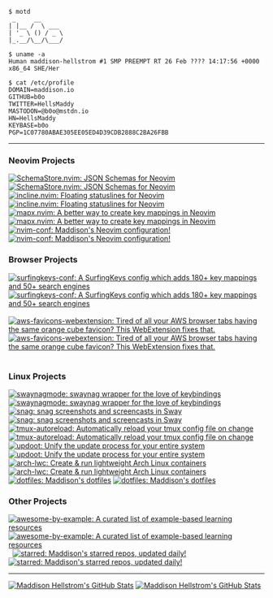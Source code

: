 ```
$ motd
 _     __
| |__ /  \ ___
| '_ \ () / _ \
|_.__/\__/\___/

$ uname -a
Human maddison-hellstrom #1 SMP PREEMPT RT 26 Feb ???? 14:17:56 +0000 x86_64 SHE/Her

$ cat /etc/profile
DOMAIN=maddison.io
GITHUB=b0o
TWITTER=HellsMaddy
MASTODON=@b0o@mstdn.io
HN=HellsMaddy
KEYBASE=b0o
PGP=1C07780ABAE305EE05ED4D39CDB2888C2BA26FBB
```

---

### Neovim Projects

<div float="left">
  <a href="https://github.com/b0o/SchemaStore.nvim#gh-dark-mode-only"><img src="https://github-readme-stats.vercel.app/api/pin/?username=b0o&repo=SchemaStore.nvim&show_owner=true&title_color=58a6ff&text_color=adbac7&bg_color=00000000&border_color=444c56&v=3#gh-dark-mode-only" alt="SchemaStore.nvim: JSON Schemas for Neovim"></a>
  <a href="https://github.com/b0o/SchemaStore.nvim#gh-light-mode-only"><img src="https://github-readme-stats.vercel.app/api/pin/?username=b0o&repo=SchemaStore.nvim&show_owner=true&v=3#gh-light-mode-only" alt="SchemaStore.nvim: JSON Schemas for Neovim"></a>
&nbsp;
  <a href="https://github.com/b0o/incline.nvim#gh-dark-mode-only"><img src="https://github-readme-stats.vercel.app/api/pin/?username=b0o&repo=incline.nvim&show_owner=true&title_color=58a6ff&text_color=adbac7&bg_color=00000000&border_color=444c56&v=3#gh-dark-mode-only" alt="incline.nvim: Floating statuslines for Neovim"></a>
  <a href="https://github.com/b0o/incline.nvim#gh-light-mode-only"><img src="https://github-readme-stats.vercel.app/api/pin/?username=b0o&repo=incline.nvim&show_owner=true&v=3#gh-light-mode-only" alt="incline.nvim: Floating statuslines for Neovim"></a>
&nbsp;
</div>
<div float="left">
  <a href="https://github.com/b0o/mapx.nvim#gh-dark-mode-only"><img src="https://github-readme-stats.vercel.app/api/pin/?username=b0o&repo=mapx.nvim&show_owner=true&title_color=58a6ff&text_color=adbac7&bg_color=00000000&border_color=444c56&v=3#gh-dark-mode-only" alt="mapx.nvim: A better way to create key mappings in Neovim"></a>
  <a href="https://github.com/b0o/mapx.nvim#gh-light-mode-only"><img src="https://github-readme-stats.vercel.app/api/pin/?username=b0o&repo=mapx.nvim&show_owner=true&v=3#gh-light-mode-only" alt="mapx.nvim: A better way to create key mappings in Neovim"></a>
&nbsp;
  <a href="https://github.com/b0o/nvim-conf#gh-dark-mode-only"><img src="https://github-readme-stats.vercel.app/api/pin/?username=b0o&repo=nvim-conf&show_owner=true&title_color=58a6ff&text_color=adbac7&bg_color=00000000&border_color=444c56&v=3#gh-dark-mode-only" alt="nvim-conf: Maddison's Neovim configuration!"></a>
  <a href="https://github.com/b0o/nvim-conf#gh-light-mode-only"><img src="https://github-readme-stats.vercel.app/api/pin/?username=b0o&repo=nvim-conf&show_owner=true&v=3#gh-light-mode-only" alt="nvim-conf: Maddison's Neovim configuration!"></a>
</div>

### Browser Projects

<div float="left">
  <a href="https://github.com/b0o/surfingkeys-conf#gh-dark-mode-only"><img src="https://github-readme-stats.vercel.app/api/pin/?username=b0o&repo=surfingkeys-conf&show_owner=true&title_color=58a6ff&text_color=adbac7&bg_color=00000000&border_color=444c56&v=3#gh-dark-mode-only" alt="surfingkeys-conf: A SurfingKeys config which adds 180+ key mappings and 50+ search engines"></a>
  <a href="https://github.com/b0o/surfingkeys-conf#gh-light-mode-only"><img src="https://github-readme-stats.vercel.app/api/pin/?username=b0o&repo=surfingkeys-conf&show_owner=true&v=3#gh-light-mode-only" alt="surfingkeys-conf: A SurfingKeys config which adds 180+ key mappings and 50+ search engines"></a>
&nbsp;
  <a href="https://github.com/b0o/aws-favicons-webextension#gh-dark-mode-only"><img src="https://github-readme-stats.vercel.app/api/pin/?username=b0o&repo=aws-favicons-webextension&show_owner=true&title_color=58a6ff&text_color=adbac7&bg_color=00000000&border_color=444c56&v=3#gh-dark-mode-only" alt="aws-favicons-webextension: Tired of all your AWS browser tabs having the same orange cube favicon? This WebExtension fixes that."></a>
  <a href="https://github.com/b0o/aws-favicons-webextension#gh-light-mode-only"><img src="https://github-readme-stats.vercel.app/api/pin/?username=b0o&repo=aws-favicons-webextension&show_owner=true&v=3#gh-light-mode-only" alt="aws-favicons-webextension: Tired of all your AWS browser tabs having the same orange cube favicon? This WebExtension fixes that."></a>
&nbsp;
</div>

### Linux Projects

<div float="left">
  <a href="https://github.com/b0o/swaynagmode#gh-dark-mode-only"><img src="https://github-readme-stats.vercel.app/api/pin/?username=b0o&repo=swaynagmode&show_owner=true&title_color=58a6ff&text_color=adbac7&bg_color=00000000&border_color=444c56&v=3#gh-dark-mode-only" alt="swaynagmode: swaynag wrapper for the love of keybindings"></a>
  <a href="https://github.com/b0o/swaynagmode#gh-light-mode-only"><img src="https://github-readme-stats.vercel.app/api/pin/?username=b0o&repo=swaynagmode&show_owner=true&v=3#gh-light-mode-only" alt="swaynagmode: swaynag wrapper for the love of keybindings"></a>
&nbsp;
  <a href="https://github.com/b0o/snag#gh-dark-mode-only"><img src="https://github-readme-stats.vercel.app/api/pin/?username=b0o&repo=snag&show_owner=true&title_color=58a6ff&text_color=adbac7&bg_color=00000000&border_color=444c56&v=3#gh-dark-mode-only" alt="snag: snag screenshots and screencasts in Sway"></a>
  <a href="https://github.com/b0o/snag#gh-light-mode-only"><img src="https://github-readme-stats.vercel.app/api/pin/?username=b0o&repo=snag&show_owner=true&v=3#gh-light-mode-only" alt="snag: snag screenshots and screencasts in Sway"></a>
&nbsp;
</div>
<div float="left">
  <a href="https://github.com/b0o/tmux-autoreload#gh-dark-mode-only"><img src="https://github-readme-stats.vercel.app/api/pin/?username=b0o&repo=tmux-autoreload&show_owner=true&title_color=58a6ff&text_color=adbac7&bg_color=00000000&border_color=444c56&v=3#gh-dark-mode-only" alt="tmux-autoreload: Automatically reload your tmux config file on change"></a>
  <a href="https://github.com/b0o/tmux-autoreload#gh-light-mode-only"><img src="https://github-readme-stats.vercel.app/api/pin/?username=b0o&repo=tmux-autoreload&show_owner=true&v=3#gh-light-mode-only" alt="tmux-autoreload: Automatically reload your tmux config file on change"></a>
&nbsp;
  <a href="https://github.com/b0o/updoot#gh-dark-mode-only"><img src="https://github-readme-stats.vercel.app/api/pin/?username=b0o&repo=updoot&show_owner=true&title_color=58a6ff&text_color=adbac7&bg_color=00000000&border_color=444c56&v=3#gh-dark-mode-only" alt="updoot: Unify the update process for your entire system"></a>
  <a href="https://github.com/b0o/updoot#gh-light-mode-only"><img src="https://github-readme-stats.vercel.app/api/pin/?username=b0o&repo=updoot&show_owner=true&v=3#gh-light-mode-only" alt="updoot: Unify the update process for your entire system"></a>
&nbsp;
</div>
<div float="left">
  <a href="https://github.com/b0o/arch-lwc#gh-dark-mode-only"><img src="https://github-readme-stats.vercel.app/api/pin/?username=b0o&repo=arch-lwc&show_owner=true&title_color=58a6ff&text_color=adbac7&bg_color=00000000&border_color=444c56&v=3#gh-dark-mode-only" alt="arch-lwc: Create & run lightweight Arch Linux containers"></a>
  <a href="https://github.com/b0o/arch-lwc#gh-light-mode-only"><img src="https://github-readme-stats.vercel.app/api/pin/?username=b0o&repo=arch-lwc&show_owner=true&v=3#gh-light-mode-only" alt="arch-lwc: Create & run lightweight Arch Linux containers"></a>
&nbsp;
  <a href="https://github.com/b0o/dotfiles#gh-dark-mode-only"><img src="https://github-readme-stats.vercel.app/api/pin/?username=b0o&repo=dotfiles&show_owner=true&title_color=58a6ff&text_color=adbac7&bg_color=00000000&border_color=444c56&v=3#gh-dark-mode-only" alt="dotfiles: Maddison's dotfiles"></a>
  <a href="https://github.com/b0o/dotfiles#gh-light-mode-only"><img src="https://github-readme-stats.vercel.app/api/pin/?username=b0o&repo=dotfiles&show_owner=true&v=3#gh-light-mode-only" alt="dotfiles: Maddison's dotfiles"></a>
&nbsp;
</div>

### Other Projects

<div float="left">
  <a href="https://github.com/b0o/awesome-by-example#gh-dark-mode-only"><img src="https://github-readme-stats.vercel.app/api/pin/?username=b0o&repo=awesome-by-example&show_owner=true&title_color=58a6ff&text_color=adbac7&bg_color=00000000&border_color=444c56&v=3#gh-dark-mode-only" alt="awesome-by-example: A curated list of example-based learning resources"></a>
  <a href="https://github.com/b0o/awesome-by-example#gh-light-mode-only"><img src="https://github-readme-stats.vercel.app/api/pin/?username=b0o&repo=awesome-by-example&show_owner=true&v=3#gh-light-mode-only" alt="awesome-by-example: A curated list of example-based learning resources"></a>
&nbsp;
  <a href="https://github.com/b0o/starred#gh-dark-mode-only"><img src="https://github-readme-stats.vercel.app/api/pin/?username=b0o&repo=starred&show_owner=true&title_color=58a6ff&text_color=adbac7&bg_color=00000000&border_color=444c56&v=3#gh-dark-mode-only" alt="starred: Maddison's starred repos, updated daily!"></a>
  <a href="https://github.com/b0o/starred#gh-light-mode-only"><img src="https://github-readme-stats.vercel.app/api/pin/?username=b0o&repo=starred&show_owner=true&v=3#gh-light-mode-only" alt="starred: Maddison's starred repos, updated daily!"></a>
&nbsp;
</div>

---

<a href="https://github.com/b0o#gh-dark-mode-only"><img src="https://github-readme-stats.vercel.app/api?username=b0o&show_icons=true&include_all_commits=true&title_color=58a6ff&text_color=adbac7&bg_color=00000000&border_color=444c56&v=3#gh-dark-mode-only" alt="Maddison Hellstrom's GitHub Stats"></a>
<a href="https://github.com/b0o#gh-light-mode-only"><img src="https://github-readme-stats.vercel.app/api?username=b0o&show_icons=true&include_all_commits=true&v=3#gh-light-mode-only" alt="Maddison Hellstrom's GitHub Stats"></a>
